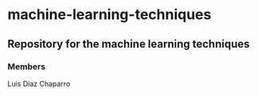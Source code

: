# machine-learning-techniques

## Repository for the machine learning techniques

### Members
  Luis D&iacute;az Chaparro
